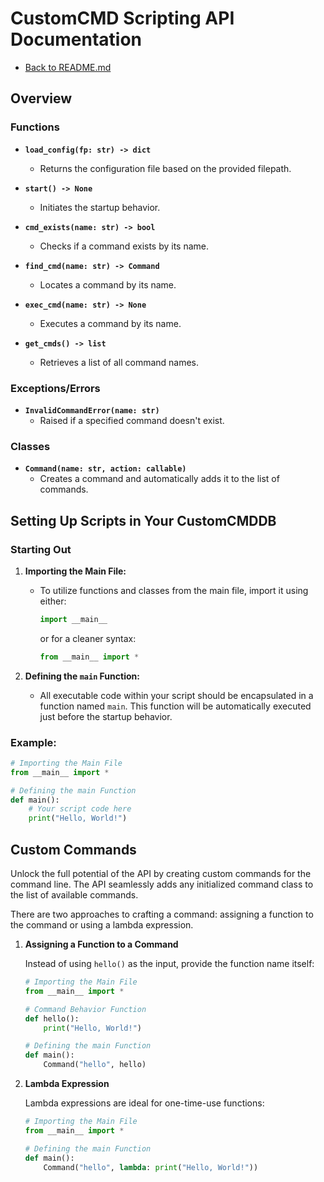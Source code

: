 # CustomCMD Scripting API Documentation
- [Back to README.md](README.md)
## Overview

### Functions

- **`load_config(fp: str) -> dict`**
  - Returns the configuration file based on the provided filepath.

- **`start() -> None`**
  - Initiates the startup behavior.

- **`cmd_exists(name: str) -> bool`**
  - Checks if a command exists by its name.

- **`find_cmd(name: str) -> Command`**
  - Locates a command by its name.

- **`exec_cmd(name: str) -> None`**
  - Executes a command by its name.

- **`get_cmds() -> list`**
  - Retrieves a list of all command names.

### Exceptions/Errors

- **`InvalidCommandError(name: str)`**
  - Raised if a specified command doesn't exist.

### Classes

- **`Command(name: str, action: callable)`**
  - Creates a command and automatically adds it to the list of commands.

## Setting Up Scripts in Your CustomCMDDB

### Starting Out

1. **Importing the Main File:**
   - To utilize functions and classes from the main file, import it using either:
     ```python
     import __main__
     ```
     or for a cleaner syntax:
     ```python
     from __main__ import *
     ```

2. **Defining the `main` Function:**
   - All executable code within your script should be encapsulated in a function named `main`. This function will be automatically executed just before the startup behavior.

### Example:

```python
# Importing the Main File
from __main__ import *

# Defining the main Function
def main():
    # Your script code here
    print("Hello, World!")
```

## Custom Commands

Unlock the full potential of the API by creating custom commands for the command line. The API seamlessly adds any initialized command class to the list of available commands.

There are two approaches to crafting a command: assigning a function to the command or using a lambda expression.

1. **Assigning a Function to a Command**

    Instead of using `hello()` as the input, provide the function name itself:

    ```python
    # Importing the Main File
    from __main__ import *

    # Command Behavior Function
    def hello():
        print("Hello, World!")

    # Defining the main Function
    def main():
        Command("hello", hello)
    ```

2. **Lambda Expression**

    Lambda expressions are ideal for one-time-use functions:

    ```python
    # Importing the Main File
    from __main__ import *

    # Defining the main Function
    def main():
        Command("hello", lambda: print("Hello, World!"))
    ```
